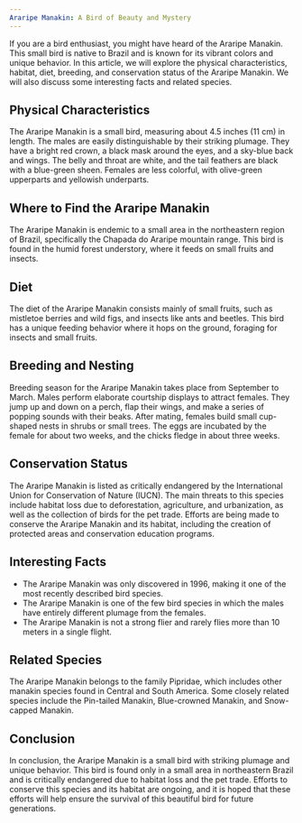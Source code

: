 ```yaml
---
Araripe Manakin: A Bird of Beauty and Mystery
---
```


If you are a bird enthusiast, you might have heard of the Araripe Manakin. This small bird is native to Brazil and is known for its vibrant colors and unique behavior. In this article, we will explore the physical characteristics, habitat, diet, breeding, and conservation status of the Araripe Manakin. We will also discuss some interesting facts and related species.

## Physical Characteristics

The Araripe Manakin is a small bird, measuring about 4.5 inches (11 cm) in length. The males are easily distinguishable by their striking plumage. They have a bright red crown, a black mask around the eyes, and a sky-blue back and wings. The belly and throat are white, and the tail feathers are black with a blue-green sheen. Females are less colorful, with olive-green upperparts and yellowish underparts.

## Where to Find the Araripe Manakin

The Araripe Manakin is endemic to a small area in the northeastern region of Brazil, specifically the Chapada do Araripe mountain range. This bird is found in the humid forest understory, where it feeds on small fruits and insects.

## Diet

The diet of the Araripe Manakin consists mainly of small fruits, such as mistletoe berries and wild figs, and insects like ants and beetles. This bird has a unique feeding behavior where it hops on the ground, foraging for insects and small fruits.

## Breeding and Nesting

Breeding season for the Araripe Manakin takes place from September to March. Males perform elaborate courtship displays to attract females. They jump up and down on a perch, flap their wings, and make a series of popping sounds with their beaks. After mating, females build small cup-shaped nests in shrubs or small trees. The eggs are incubated by the female for about two weeks, and the chicks fledge in about three weeks.

## Conservation Status

The Araripe Manakin is listed as critically endangered by the International Union for Conservation of Nature (IUCN). The main threats to this species include habitat loss due to deforestation, agriculture, and urbanization, as well as the collection of birds for the pet trade. Efforts are being made to conserve the Araripe Manakin and its habitat, including the creation of protected areas and conservation education programs.

## Interesting Facts

-   The Araripe Manakin was only discovered in 1996, making it one of the most recently described bird species.
-   The Araripe Manakin is one of the few bird species in which the males have entirely different plumage from the females.
-   The Araripe Manakin is not a strong flier and rarely flies more than 10 meters in a single flight.

## Related Species

The Araripe Manakin belongs to the family Pipridae, which includes other manakin species found in Central and South America. Some closely related species include the Pin-tailed Manakin, Blue-crowned Manakin, and Snow-capped Manakin.

## Conclusion
In conclusion, the Araripe Manakin is a small bird with striking plumage and unique behavior. This bird is found only in a small area in northeastern Brazil and is critically endangered due to habitat loss and the pet trade. Efforts to conserve this species and its habitat are ongoing, and it is hoped that these efforts will help ensure the survival of this beautiful bird for future generations.
